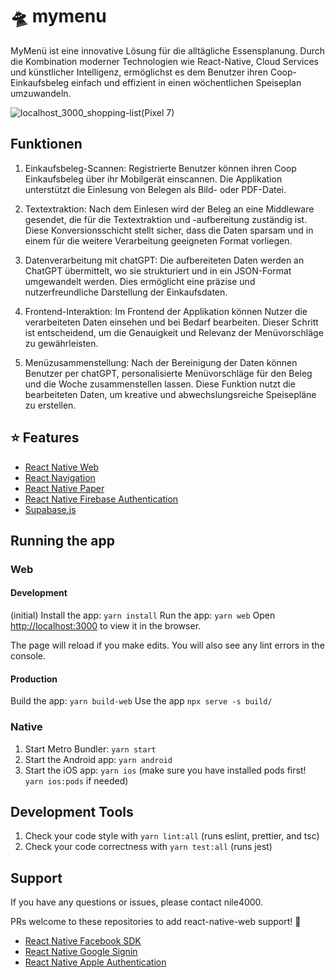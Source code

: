 # 🛸 mymenu

MyMenü ist eine innovative Lösung für die alltägliche Essensplanung. Durch die Kombination moderner Technologien wie React-Native, Cloud Services und künstlicher Intelligenz, ermöglichst es dem Benutzer ihren Coop-Einkaufsbeleg einfach und effizient in einen wöchentlichen Speiseplan umzuwandeln.

![localhost_3000_shopping-list(Pixel 7)](https://github.com/nile4000/mymenu-reactnative/assets/61655582/cd392cdb-b41c-4851-bf50-f9f65a060ec6)

## Funktionen

1. Einkaufsbeleg-Scannen: Registrierte Benutzer können ihren Coop Einkaufsbeleg über ihr Mobilgerät einscannen. Die Applikation unterstützt die Einlesung von Belegen als Bild- oder PDF-Datei.

2. Textextraktion: Nach dem Einlesen wird der Beleg an eine Middleware gesendet, die für die Textextraktion und -aufbereitung zuständig ist. Diese Konversionsschicht stellt sicher, dass die Daten sparsam und in einem für die weitere Verarbeitung geeigneten Format vorliegen.

3. Datenverarbeitung mit chatGPT: Die aufbereiteten Daten werden an ChatGPT übermittelt, wo sie strukturiert und in ein JSON-Format umgewandelt werden. Dies ermöglicht eine präzise und nutzerfreundliche Darstellung der Einkaufsdaten.

4. Frontend-Interaktion: Im Frontend der Applikation können Nutzer die verarbeiteten Daten einsehen und bei Bedarf bearbeiten. Dieser Schritt ist entscheidend, um die Genauigkeit und Relevanz der Menüvorschläge zu gewährleisten.

5. Menüzusammenstellung: Nach der Bereinigung der Daten können Benutzer per chatGPT, personalisierte Menüvorschläge für den Beleg und die Woche zusammenstellen lassen. Diese Funktion nutzt die bearbeiteten Daten, um kreative und abwechslungsreiche Speisepläne zu erstellen.

## ⭐ Features
- [React Native Web](https://necolas.github.io/react-native-web/)
- [React Navigation](https://reactnavigation.org/)
- [React Native Paper](https://callstack.github.io/react-native-paper/)
- [React Native Firebase Authentication](https://rnfirebase.io)
- [Supabase.js](https://supabase.io/docs/reference/javascript/supabase-client)

## Running the app

### Web

#### Development

(initial) Install the app: `yarn install`
Run the app: `yarn web`
Open [http://localhost:3000](http://localhost:3000) to view it in the browser.

The page will reload if you make edits.
You will also see any lint errors in the console.

#### Production

Build the app: `yarn build-web`
Use the app `npx serve -s build/`

### Native

1. Start Metro Bundler: `yarn start`
2. Start the Android app: `yarn android`
3. Start the iOS app: `yarn ios` (make sure you have installed pods first! `yarn ios:pods` if needed)

## Development Tools

1. Check your code style with `yarn lint:all` (runs eslint, prettier, and tsc)
1. Check your code correctness with `yarn test:all` (runs jest)

## Support
If you have any questions or issues, please contact nile4000.

PRs welcome to these repositories to add react-native-web support! :pray:

- [React Native Facebook SDK](https://github.com/thebergamo/react-native-fbsdk-next#readme)
- [React Native Google Signin](https://github.com/react-native-google-signin/google-signin#readme)
- [React Native Apple Authentication](https://github.com/invertase/react-native-apple-authentication#readme)
